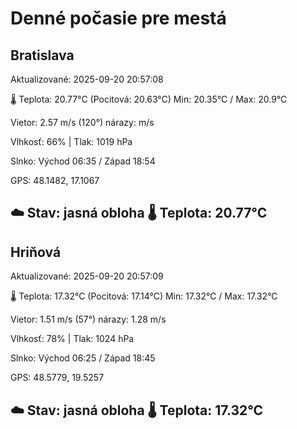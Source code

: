 ﻿# Denné počasie pre mestá

## Bratislava
Aktualizované: 2025-09-20 20:57:08

🌡️ Teplota: 20.77°C 
(Pocitová: 20.63°C)
Min: 20.35°C / Max: 20.9°C

Vietor: 2.57 m/s    (120°) 
nárazy:  m/s

Vlhkosť: 66% | Tlak: 1019 hPa

Slnko: Východ 06:35 / Západ 18:54

GPS: 48.1482, 17.1067

☁️ Stav: jasná obloha        🌡️ Teplota: 20.77°C
---

## Hriňová
Aktualizované: 2025-09-20 20:57:09

🌡️ Teplota: 17.32°C 
(Pocitová: 17.14°C)
Min: 17.32°C / Max: 17.32°C

Vietor: 1.51 m/s (57°)
nárazy: 1.28 m/s

Vlhkosť: 78% | Tlak: 1024 hPa

Slnko: Východ 06:25 / Západ 18:45

GPS: 48.5779, 19.5257

☁️ Stav: jasná obloha        🌡️ Teplota: 17.32°C
---
